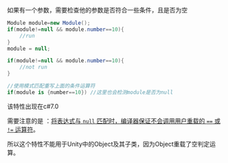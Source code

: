 如果有一个参数，需要检查他的参数是否符合一些条件，且是否为空

```c#
Module module=new Module();
if(module!=null && module.number==10){
    //run
}
module = null;

if(module!=null && module.number==10){
    //not run
}

//使用模式匹配重写上面的条件运算符
if(module is {number==10}) //这里也会检测module是否为null
```

该特性出现在c#7.0

需要注意的是 ：[将表达式与 `null` 匹配时，编译器保证不会调用用户重载的 `==` 或 `!=` 运算符](https://docs.microsoft.com/zh-cn/dotnet/csharp/language-reference/operators/is#:~:text=%E6%9C%89%E5%85%B3%20is%20%E8%BF%90%E7%AE%97%E7%AC%A6%E6%94%AF%E6%8C%81%E7%9A%84%E6%A8%A1%E5%BC%8F%E7%9A%84%E5%AE%8C%E6%95%B4%E5%88%97%E8%A1%A8%EF%BC%8C%E8%AF%B7%E5%8F%82%E9%98%85%E6%A8%A1%E5%BC%8F%E3%80%82)。

所以这个特性不能用于Unity中的Object及其子类，因为Object重载了空判定运算。

